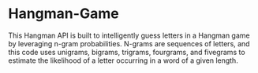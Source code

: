 # Hangman-Game
This Hangman API is built to intelligently guess letters in a Hangman game by leveraging n-gram probabilities. N-grams are sequences of letters, and this code uses unigrams, bigrams, trigrams, fourgrams, and fivegrams to estimate the likelihood of a letter occurring in a word of a given length.
